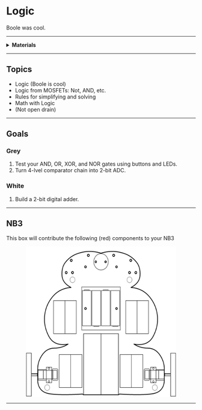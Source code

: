 # Logic

Boole was cool.

----

<details><summary><b>Materials</b></summary><p>

Contents|Description| # |Data|Link|
:-------|:----------|:-:|:--:|:--:|
Gate (AND)|10|4xAND gate|[-D-](1)|[-L-](_data/datasheets/AND_gates.pdf)|https://uk.farnell.com/texas-instruments/cd4081be/ic-4000-cmos-4081-dip14-18v/dp/3120147|Active|10|20|8
Gate (OR)|10|4xOR gate|[-D-](1)|[-L-](_data/datasheets/OR_gates.pdf)|https://uk.farnell.com/texas-instruments/cd4072be/ic-gate/dp/3120138|Active|10|20|8
Gate (NOR)|10|4xNOR gate|[-D-](1)|[-L-](_data/datasheets/NOR_gates.pdf)|https://uk.farnell.com/texas-instruments/cd4001be/ic-nor-quad-4000-cmos-14dip/dp/3120100|Active|10|20|8
Gate (XOR)|10|4xXOR gate|[-D-](1)|[-L-](_data/datasheets/XOR_gates.pdf)|https://uk.farnell.com/texas-instruments/cd4070be/ic-4000-cmos-4070-dip14-18v/dp/3120134|Active|10|20|8

</p></details>

----

## Topics

- Logic (Boole is cool)
- Logic from MOSFETs: Not, AND, etc.
- Rules for simplifying and solving
- Math with Logic
- (Not open drain)

----

## Goals

### Grey

1. Test your AND, OR, XOR, and NOR gates using buttons and LEDs.
2. Turn 4-lvel comparator chain into 2-bit ADC.

### White

1. Build a 2-bit digital adder.


----

## NB3

This box will contribute the following (red) components to your NB3

<p align="center">
<img src="_data/images/NB3_logic.png" alt="NB3 stage" width="400" height="400">
<p>

----
